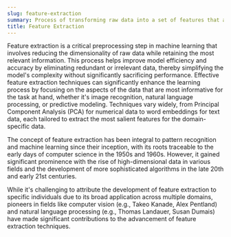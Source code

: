 ```yaml
---
slug: feature-extraction
summary: Process of transforming raw data into a set of features that are more meaningful and informative for a specific task, such as classification or prediction.
title: Feature Extraction
---
```


Feature extraction is a critical preprocessing step in machine learning that involves reducing the dimensionality of raw data while retaining the most relevant information. This process helps improve model efficiency and accuracy by eliminating redundant or irrelevant data, thereby simplifying the model's complexity without significantly sacrificing performance. Effective feature extraction techniques can significantly enhance the learning process by focusing on the aspects of the data that are most informative for the task at hand, whether it's image recognition, natural language processing, or predictive modeling. Techniques vary widely, from Principal Component Analysis (PCA) for numerical data to word embeddings for text data, each tailored to extract the most salient features for the domain-specific data.

The concept of feature extraction has been integral to pattern recognition and machine learning since their inception, with its roots traceable to the early days of computer science in the 1950s and 1960s. However, it gained significant prominence with the rise of high-dimensional data in various fields and the development of more sophisticated algorithms in the late 20th and early 21st centuries.

While it's challenging to attribute the development of feature extraction to specific individuals due to its broad application across multiple domains, pioneers in fields like computer vision (e.g., Takeo Kanade, Alex Pentland) and natural language processing (e.g., Thomas Landauer, Susan Dumais) have made significant contributions to the advancement of feature extraction techniques.
